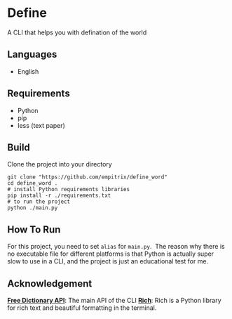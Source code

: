 # Define
A CLI that helps you with defination of the world

## Languages
- English

## Requirements
- Python
- pip
- less (text paper)

## Build
Clone the project into your directory

```shell
git clone "https://github.com/empitrix/define_word"
cd define_word .
# install Python requirements libraries
pip install -r ./requirements.txt
# to run the project
python ./main.py
```

## How To Run
For this project, you need to set `alias` for `main.py`.  The reason why there is no executable file for different platforms is that Python is actually super slow to use in a CLI, and the project is just an educational test for me.

## Acknowledgement
[**Free Dictionary API**](https://github.com/meetDeveloper/freeDictionaryAPI): The main API of the CLI
[**Rich**](https://github.com/Textualize/rich): Rich is a Python library for rich text and beautiful formatting in the terminal.
